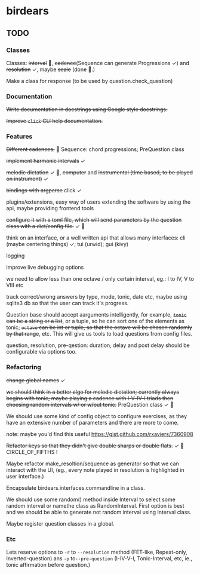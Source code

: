 # birdears

## TODO

### Classes

Classes: ~~interval~~ :tada:, ~~cadence~~(Sequence can generate
Progressions ✓) and ~~resolution~~ ✓, maybe ~~scale~~ (done :tada:.)

Make a class for response (to be used by question.check\_question)

### Documentation

~~Write documentation in docstrings using Google style docstrings.~~

~~Improve `click` CLI help documentation.~~

### Features

~~Different cadences.~~ :tada: Sequence: chord progressions; PreQuestion class

~~implement harmonic intervals~~ ✓

~~melodic dictation~~ ✓ :tada:, ~~computer~~ and ~~instrumental (time based,
to be played on instrument)~~ ✓

~~bindings with argparse~~ click ✓

plugins/extensions, easy way of users extending the software by using the api,
maybe providing frontend tools

~~configure it with a toml file, which will send parameters by the question
class with a dict/config file.~~ ✓ :tada:

think on an interface, or a well written api that allows many interfaces:
cli (maybe centering things) ✓; tui (urwid); gui (kivy)

logging

improve live debugging options

we need to allow less than one octave / only certain interval,
eg.: I to IV, V to VIII etc

track correct/wrong answers by type, mode, tonic, date etc, maybe using sqlite3
db so that the user can track it's progress.

Question base should accept aarguments intelligently, for example, ~~`tonic` can
be a string or a list~~, or a tuple, so he can sort one of the elements as tonic;
~~`octave` can be int or tuple, so that the octave will be chosen randomly by that
range~~, etc. This will give us tools to load questions from config files.

question, resolution, pre-qestion: duration, delay and post delay should be
configurable via options too.

### Refactoring

~~change global names~~ ✓

~~we should think in a better algo for melodic dictation; currently always begins
with tonic; maybe playing a cadence with I-V-IV-I triads then choosing random
intervals w/ or w/out tonic.~~ PreQuestion class ✓ :tada:

We should use some kind of config object to configure exercises, as they have
an extensive number of parameters and there are more to come.

note: maybe you'd find this useful https://gist.github.com/rxaviers/7360908

~~Refactor keys so that they didn't give double sharps or double flats.~~ ✓
:tada: CIRCLE\_OF\_FIFTHS !

Maybe refactor make\_resoltion/sequence as generator so that we can interact
with the UI, (eg., every note played in resolution is highlighted in user
interface.)

Encapsulate birdears.interfaces.commandline in a class.

We should use some random() method inside Interval to select some random
interval or namethe class as RandomInterval. First option is best and we should
be able to generate not random interval using Interval class.

Maybe register question classes in a global.

### Etc

Lets reserve options to `-r` to `--resolution` method  (FET-like, Repeat-only,
Inverted-question) ans `-p` to`--pre-question` (I-IV-V-I, Tonic-Interval, etc,
ie., tonic affirmation before question.)
